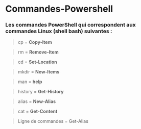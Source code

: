 # Commandes-Powershell


### Les commandes PowerShell qui correspondent aux commandes Linux (shell bash) suivantes :
> cp = **Copy-Item**

> rm = **Remove-Item**

> cd = **Set-Location**
 
> mkdir = **New-Items**
 
> man = **help**
 
> history = **Get-History**

> alias = **New-Alias**

> cat = **Get-Content** 

> Ligne de commandes = Get-Alias
